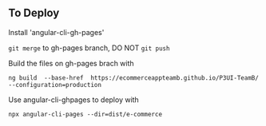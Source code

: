 ## To Deploy

Install 'angular-cli-gh-pages'

```git merge``` to gh-pages branch, DO NOT ```git push```

Build the files on gh-pages brach with

```ng build  --base-href  https://ecommerceappteamb.github.io/P3UI-TeamB/ --configuration=production```

Use angular-cli-ghpages to deploy with 

```npx angular-cli-pages --dir=dist/e-commerce```
